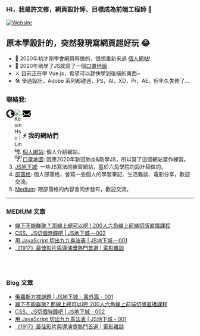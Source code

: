 ### Hi，我是許文修，網頁設計師、目標成為前端工程師 👋

[![Website](https://img.shields.io/website?label=kevinshu1995.github.io&style=for-the-badge&url=https%3A%2F%2Fkevinshu1995.github.io/)](https://kevinshu1995.github.io/)

## 原本學設計的，突然發現寫網頁超好玩 :joy:

- :link: 2020年初才剛學會網頁時做的，很想重新來過 [個人網站][website]!
- :link: 2020年剛學了JS就寫了一個[口罩地圖][maskMap]
- :crossed_swords: 目前正在學 Vue.js，希望可以趕快學到後端的東西~
- :hammer_and_wrench: 學過設計，Adobe 系列都碰過，PS，AI，XD，Pr，AE，但年久失修了...

### 聯絡我:

[<img align="left" alt="Kevin Hsu | Website" width="22px" src="https://raw.githubusercontent.com/iconic/open-iconic/master/svg/globe.svg" />][website]
[<img align="left" alt="Kevin Hsu | LinkedIn" width="22px" src="https://cdn.jsdelivr.net/npm/simple-icons@v3/icons/linkedin.svg" />][linkedin]
[<img align="left" alt="Kevin Hsu | Mail" width="22px" src="https://raw.githubusercontent.com/kevinshu1995/kevinshu1995/main/images/mail.svg" />][mail]

<br />
<br />

### :zap: 我的網站們
  
1. [個人網站][website]: 個人介紹網站。
2. [口罩地圖][maskMap]: 因應2020年新冠肺炎&剛學JS，所以寫了這個網站當作練習。
3. [JS地下城][jsDungeon]: 一些JS寫法的練習網站，基於六角學院的設計稿做的。
4. [部落格][blog]: 個人部落格，會寫一些個人的學習筆記、生活雜談、電影分享，歡迎交流。
5. [Medium][medium]: 跟部落格的內容會同步發布，歡迎交流。

---

### MEDIUM 文章
<!-- MEDIUM:START -->
- [線下不能群聚 ? 那線上總可以吧 ! 200人六角線上前端切版直播課程](https://medium.com/@wenshiuhsu/%E7%B7%9A%E4%B8%8B%E4%B8%8D%E8%83%BD%E7%BE%A4%E8%81%9A-%E9%82%A3%E7%B7%9A%E4%B8%8A%E7%B8%BD%E5%8F%AF%E4%BB%A5%E5%90%A7-200%E4%BA%BA%E5%85%AD%E8%A7%92%E7%B7%9A%E4%B8%8A%E5%89%8D%E7%AB%AF%E5%88%87%E7%89%88%E7%9B%B4%E6%92%AD%E8%AA%B2%E7%A8%8B-9e455d5e563a?source=rss-4bdd1182778a------2)
- [CSS、JS切個時鐘吧 | JS地下城 — 002](https://medium.com/@wenshiuhsu/css-js%E5%88%87%E5%80%8B%E6%99%82%E9%90%98%E5%90%A7-js%E5%9C%B0%E4%B8%8B%E5%9F%8E-002-1539198d180d?source=rss-4bdd1182778a------2)
- [用 JavaScript 切出九九乘法表 | JS地下城 — 001](https://medium.com/@wenshiuhsu/%E7%94%A8-javascript-%E5%88%87%E5%87%BA%E4%B9%9D%E4%B9%9D%E4%B9%98%E6%B3%95%E8%A1%A8-js%E5%9C%B0%E4%B8%8B%E5%9F%8E-001-a50c29781ead?source=rss-4bdd1182778a------2)
- [《1917》最佳影片與導演獎熱門首選 | 電影雜談](https://medium.com/@wenshiuhsu/1917-%E6%9C%80%E4%BD%B3%E5%BD%B1%E7%89%87%E8%88%87%E5%B0%8E%E6%BC%94%E7%8D%8E%E7%86%B1%E9%96%80%E9%A6%96%E9%81%B8-%E9%9B%BB%E5%BD%B1%E9%9B%9C%E8%AB%87-aef56a13d953?source=rss-4bdd1182778a------2)
<!-- MEDIUM:END -->

<br />
<br />

### Blog 文章
<!-- Blog:START -->
- [俄羅斯方塊謎題 | JS地下城 - 番外篇 - 001](https://kevinshu1995.github.io/blog/JSDungeons/20201119/3608252835/)
- [線下不能群聚? 那線上總可以吧! 200人六角線上前端切版直播課程](https://kevinshu1995.github.io/blog/learningexp/20200530/4039908204/)
- [CSS、JS切個時鐘吧 | JS地下城 - 002](https://kevinshu1995.github.io/blog/JSDungeons/20200304/357102620/)
- [用 JavaScript 切出九九乘法表 | JS地下城 - 001](https://kevinshu1995.github.io/blog/JSDungeons/20200219/99449695/)
- [《1917》最佳影片與導演獎熱門首選 | 電影雜談](https://kevinshu1995.github.io/blog/casualtalk/20200219/3056929099/)
<!-- Blog:END -->

<br />
<br />

[website]: https://kevinshu1995.github.io/
[linkedin]: https://www.linkedin.com/in/%E6%96%87%E4%BF%AE-%E8%A8%B1-7b472a18a/
[mail]: mailto:kevinshu1995@gmail.com
[maskMap]: https://kevinshu1995.github.io/maskmap/
[blog]: https://kevinshu1995.github.io/blog/
[medium]: https://medium.com/@wenshiuhsu
[jsDungeon]: https://kevinshu1995.github.io/hex_jsDungeon/index.html
